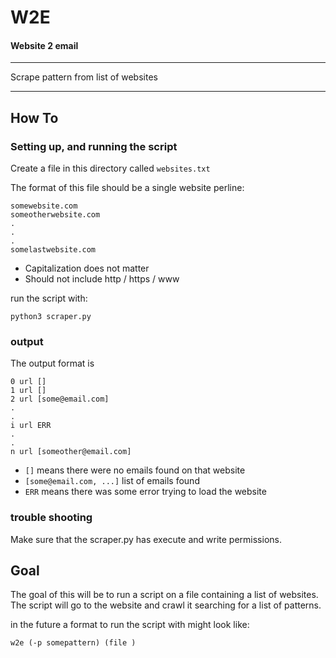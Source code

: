 # W2E

#### Website 2 email

---

Scrape pattern from list of websites

---

## How To

### Setting up, and running the script
Create a file in this directory called `websites.txt`

The format of this file should be a single website perline:

```
somewebsite.com
someotherwebsite.com
.
.
.
somelastwebsite.com
```

+ Capitalization does not matter
+ Should not include http / https / www

run the script with:

```
python3 scraper.py
```

### output

The output format is

```
0 url []
1 url []
2 url [some@email.com]
.
.
i url ERR
.
.
n url [someother@email.com]
```

+ `[]` means there were no emails found on that website
+ `[some@email.com, ...]` list of emails found
+ `ERR` means there was some error trying to load the website 

### trouble shooting

Make sure that the scraper.py has execute and write permissions.

## Goal

The goal of this will be to run a script on a file containing a list of websites. The script will go to the website and crawl it searching for a list of patterns.

in the future a format to run the script with might look like:

```
w2e (-p somepattern) (file )
```